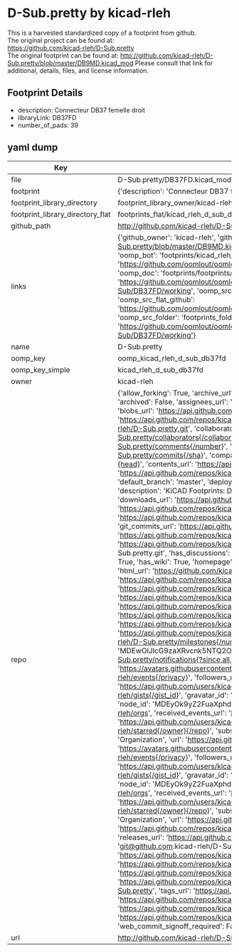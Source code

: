 # D-Sub.pretty by kicad-rleh  
This is a harvested standardized copy of a footprint from github.  
The original project can be found at:  
https://github.com/kicad-rleh/D-Sub.pretty  
The original footprint can be found at:
http://github.com/kicad-rleh/D-Sub.pretty/blob/master/DB9MD.kicad_mod
Please consult that link for additional, details, files, and license information.  
## Footprint Details
* description: Connecteur DB37 femelle droit  
* libraryLink: DB37FD  
* number_of_pads: 39  
## yaml dump  
| Key | Value |  
| --- | --- |  
| file | D-Sub.pretty/DB37FD.kicad_mod |  
| footprint | {'description': 'Connecteur DB37 femelle droit', 'libraryLink': 'DB37FD', 'number_of_pads': 39} |  
| footprint_library_directory | footprint_library_owner/kicad-rleh_D-Sub.pretty |  
| footprint_library_directory_flat | footprints_flat/kicad_rleh_d_sub_db37fd/working |  
| github_path | http://github.com/kicad-rleh/D-Sub.pretty/blob/master/DB37FD.kicad_mod |  
| links | {'github_owner': 'kicad-rleh', 'github_repo_name': 'D-Sub.pretty', 'github_src': 'http://github.com/kicad-rleh/D-Sub.pretty/blob/master/DB9MD.kicad_mod', 'github_src_repo': 'https://github.com/kicad-rleh/D-Sub.pretty', 'oomp_bot': 'footprints/kicad_rleh_d_sub_db37fd/working', 'oomp_bot_github': 'https://github.com/oomlout/oomlout_oomp_footprint_bot/tree/main/footprints/kicad_rleh_d_sub_db37fd/working', 'oomp_doc': 'footprints/footprints/kicad-rleh/D-Sub/DB37FD/working/', 'oomp_doc_github': 'https://github.com/oomlout/oomlout_oomp_footprint_doc/tree/main/footprints/footprints/kicad-rleh/D-Sub/DB37FD/working', 'oomp_src_flat': 'footprints_flat/footprints_flat/kicad_rleh_d_sub_db37fd/working', 'oomp_src_flat_github': 'https://github.com/oomlout/oomlout_oomp_footprint_src/tree/main/footprints_flat/kicad_rleh_d_sub_db37fd/working', 'oomp_src_folder': 'footprints_folder/footprints_folder/kicad-rleh/D-Sub/DB37FD/working', 'oomp_src_folder_github': 'https://github.com/oomlout/oomlout_oomp_footprint_src/tree/main/footprints_folder/kicad-rleh/D-Sub/DB37FD/working'} |  
| name | D-Sub.pretty |  
| oomp_key | oomp_kicad_rleh_d_sub_db37fd |  
| oomp_key_simple | kicad_rleh_d_sub_db37fd |  
| owner | kicad-rleh |  
| repo | {'allow_forking': True, 'archive_url': 'https://api.github.com/repos/kicad-rleh/D-Sub.pretty/{archive_format}{/ref}', 'archived': False, 'assignees_url': 'https://api.github.com/repos/kicad-rleh/D-Sub.pretty/assignees{/user}', 'blobs_url': 'https://api.github.com/repos/kicad-rleh/D-Sub.pretty/git/blobs{/sha}', 'branches_url': 'https://api.github.com/repos/kicad-rleh/D-Sub.pretty/branches{/branch}', 'clone_url': 'https://github.com/kicad-rleh/D-Sub.pretty.git', 'collaborators_url': 'https://api.github.com/repos/kicad-rleh/D-Sub.pretty/collaborators{/collaborator}', 'comments_url': 'https://api.github.com/repos/kicad-rleh/D-Sub.pretty/comments{/number}', 'commits_url': 'https://api.github.com/repos/kicad-rleh/D-Sub.pretty/commits{/sha}', 'compare_url': 'https://api.github.com/repos/kicad-rleh/D-Sub.pretty/compare/{base}...{head}', 'contents_url': 'https://api.github.com/repos/kicad-rleh/D-Sub.pretty/contents/{+path}', 'contributors_url': 'https://api.github.com/repos/kicad-rleh/D-Sub.pretty/contributors', 'created_at': '2017-06-26T16:44:58Z', 'default_branch': 'master', 'deployments_url': 'https://api.github.com/repos/kicad-rleh/D-Sub.pretty/deployments', 'description': 'KiCAD Footprints: D-Sub Connectors with mechanical dimensions on Silkscreen', 'disabled': False, 'downloads_url': 'https://api.github.com/repos/kicad-rleh/D-Sub.pretty/downloads', 'events_url': 'https://api.github.com/repos/kicad-rleh/D-Sub.pretty/events', 'fork': False, 'forks': 0, 'forks_count': 0, 'forks_url': 'https://api.github.com/repos/kicad-rleh/D-Sub.pretty/forks', 'full_name': 'kicad-rleh/D-Sub.pretty', 'git_commits_url': 'https://api.github.com/repos/kicad-rleh/D-Sub.pretty/git/commits{/sha}', 'git_refs_url': 'https://api.github.com/repos/kicad-rleh/D-Sub.pretty/git/refs{/sha}', 'git_tags_url': 'https://api.github.com/repos/kicad-rleh/D-Sub.pretty/git/tags{/sha}', 'git_url': 'git://github.com/kicad-rleh/D-Sub.pretty.git', 'has_discussions': False, 'has_downloads': True, 'has_issues': True, 'has_pages': False, 'has_projects': True, 'has_wiki': True, 'homepage': None, 'hooks_url': 'https://api.github.com/repos/kicad-rleh/D-Sub.pretty/hooks', 'html_url': 'https://github.com/kicad-rleh/D-Sub.pretty', 'id': 95468046, 'is_template': False, 'issue_comment_url': 'https://api.github.com/repos/kicad-rleh/D-Sub.pretty/issues/comments{/number}', 'issue_events_url': 'https://api.github.com/repos/kicad-rleh/D-Sub.pretty/issues/events{/number}', 'issues_url': 'https://api.github.com/repos/kicad-rleh/D-Sub.pretty/issues{/number}', 'keys_url': 'https://api.github.com/repos/kicad-rleh/D-Sub.pretty/keys{/key_id}', 'labels_url': 'https://api.github.com/repos/kicad-rleh/D-Sub.pretty/labels{/name}', 'language': None, 'languages_url': 'https://api.github.com/repos/kicad-rleh/D-Sub.pretty/languages', 'license': None, 'merges_url': 'https://api.github.com/repos/kicad-rleh/D-Sub.pretty/merges', 'milestones_url': 'https://api.github.com/repos/kicad-rleh/D-Sub.pretty/milestones{/number}', 'mirror_url': None, 'name': 'D-Sub.pretty', 'network_count': 0, 'node_id': 'MDEwOlJlcG9zaXRvcnk5NTQ2ODA0Ng==', 'notifications_url': 'https://api.github.com/repos/kicad-rleh/D-Sub.pretty/notifications{?since,all,participating}', 'open_issues': 0, 'open_issues_count': 0, 'organization': {'avatar_url': 'https://avatars.githubusercontent.com/u/21282019?v=4', 'events_url': 'https://api.github.com/users/kicad-rleh/events{/privacy}', 'followers_url': 'https://api.github.com/users/kicad-rleh/followers', 'following_url': 'https://api.github.com/users/kicad-rleh/following{/other_user}', 'gists_url': 'https://api.github.com/users/kicad-rleh/gists{/gist_id}', 'gravatar_id': '', 'html_url': 'https://github.com/kicad-rleh', 'id': 21282019, 'login': 'kicad-rleh', 'node_id': 'MDEyOk9yZ2FuaXphdGlvbjIxMjgyMDE5', 'organizations_url': 'https://api.github.com/users/kicad-rleh/orgs', 'received_events_url': 'https://api.github.com/users/kicad-rleh/received_events', 'repos_url': 'https://api.github.com/users/kicad-rleh/repos', 'site_admin': False, 'starred_url': 'https://api.github.com/users/kicad-rleh/starred{/owner}{/repo}', 'subscriptions_url': 'https://api.github.com/users/kicad-rleh/subscriptions', 'type': 'Organization', 'url': 'https://api.github.com/users/kicad-rleh'}, 'owner': {'avatar_url': 'https://avatars.githubusercontent.com/u/21282019?v=4', 'events_url': 'https://api.github.com/users/kicad-rleh/events{/privacy}', 'followers_url': 'https://api.github.com/users/kicad-rleh/followers', 'following_url': 'https://api.github.com/users/kicad-rleh/following{/other_user}', 'gists_url': 'https://api.github.com/users/kicad-rleh/gists{/gist_id}', 'gravatar_id': '', 'html_url': 'https://github.com/kicad-rleh', 'id': 21282019, 'login': 'kicad-rleh', 'node_id': 'MDEyOk9yZ2FuaXphdGlvbjIxMjgyMDE5', 'organizations_url': 'https://api.github.com/users/kicad-rleh/orgs', 'received_events_url': 'https://api.github.com/users/kicad-rleh/received_events', 'repos_url': 'https://api.github.com/users/kicad-rleh/repos', 'site_admin': False, 'starred_url': 'https://api.github.com/users/kicad-rleh/starred{/owner}{/repo}', 'subscriptions_url': 'https://api.github.com/users/kicad-rleh/subscriptions', 'type': 'Organization', 'url': 'https://api.github.com/users/kicad-rleh'}, 'private': False, 'pulls_url': 'https://api.github.com/repos/kicad-rleh/D-Sub.pretty/pulls{/number}', 'pushed_at': '2017-06-26T17:58:30Z', 'releases_url': 'https://api.github.com/repos/kicad-rleh/D-Sub.pretty/releases{/id}', 'size': 5, 'ssh_url': 'git@github.com:kicad-rleh/D-Sub.pretty.git', 'stargazers_count': 0, 'stargazers_url': 'https://api.github.com/repos/kicad-rleh/D-Sub.pretty/stargazers', 'statuses_url': 'https://api.github.com/repos/kicad-rleh/D-Sub.pretty/statuses/{sha}', 'subscribers_count': 2, 'subscribers_url': 'https://api.github.com/repos/kicad-rleh/D-Sub.pretty/subscribers', 'subscription_url': 'https://api.github.com/repos/kicad-rleh/D-Sub.pretty/subscription', 'svn_url': 'https://github.com/kicad-rleh/D-Sub.pretty', 'tags_url': 'https://api.github.com/repos/kicad-rleh/D-Sub.pretty/tags', 'teams_url': 'https://api.github.com/repos/kicad-rleh/D-Sub.pretty/teams', 'temp_clone_token': None, 'topics': [], 'trees_url': 'https://api.github.com/repos/kicad-rleh/D-Sub.pretty/git/trees{/sha}', 'updated_at': '2017-06-26T16:44:58Z', 'url': 'https://api.github.com/repos/kicad-rleh/D-Sub.pretty', 'visibility': 'public', 'watchers': 0, 'watchers_count': 0, 'web_commit_signoff_required': False} |  
| url | http://github.com/kicad-rleh/D-Sub.pretty |  

